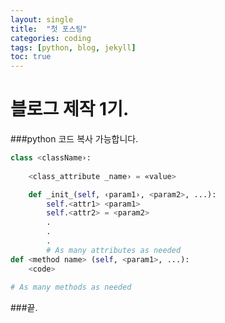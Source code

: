 ```yaml
---
layout: single
title:  "첫 포스팅"
categories: coding
tags: [python, blog, jekyll]
toc: true
---
```


# 블로그 제작 1기.


###python 코드
복사 가능합니다.

```python
class <className›:
    
    <class_attribute _name› = «value>

    def _init_(self, ‹param1›, <param2>, ...):
        self.<attr1> <param1> 
        self.<attr2> = <param2>
        .
        .
        .
        # As many attributes as needed
def <method name> (self, <param1>, ...):
    <code>
    
# As many methods as needed
```

###끝.